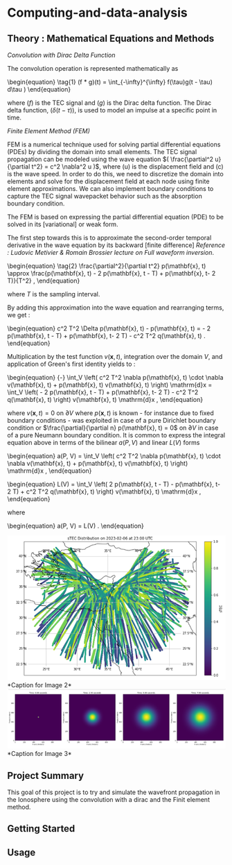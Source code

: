 # Computing-and-data-analysis
## Theory :  Mathematical Equations and Methods



$\textit{Convolution with Dirac Delta Function}$

The convolution operation is represented mathematically as 

\begin{equation}
\tag{1}
(f * g)(t) = \int_{-\infty}^{\infty} f(\tau)g(t - \tau) d\tau )
\end{equation}

where $(f)$ is the TEC signal and $(g)$ is the Dirac delta function. The Dirac delta function, $( \delta(t - \tau) )$, is used to model an impulse at a specific point in time.



$\textit{Finite Element Method (FEM)}$

FEM is a numerical technique used for solving partial differential equations (PDEs) by dividing the domain into small elements. The TEC signal propagation can be modeled using the wave equation $( \frac{\partial^2 u}{\partial t^2} = c^2 \nabla^2 u )$, where \(u\) is the displacement field and \(c\) is the wave speed. In order to do this, we need to discretize the domain into elements and solve for the displacement field at each node using finite element approximations. We can also implement boundary conditions to capture the TEC signal wavepacket behavior such as the absorption boundary condition.


The FEM is based on expressing the partial differential equation (PDE) to be solved in its [variational] or weak form.

The first step towards this is to approximate the second-order temporal derivative in the wave equation by its backward [finite difference] $\textit{Reference : Ludovic Metivier & Romain Brossier lecture on Full waveform inversion}.$

\begin{equation}
\tag{2}
\frac{\partial^2}{\partial t^2} p(\mathbf{x}, t) \approx \frac{p(\mathbf{x}, t) - 2 p(\mathbf{x}, t - T) + 
p(\mathbf{x}, t- 2 T)}{T^2} ,
\end{equation}

where $T$ is the sampling interval.

By adding this approximation into the wave equation and rearranging terms, we get : 

\begin{equation}
c^2 T^2 \Delta p(\mathbf{x}, t) - p(\mathbf{x}, t) = - 2 p(\mathbf{x}, t - T) + 
p(\mathbf{x}, t- 2 T) - c^2 T^2 q(\mathbf{x}, t) .
\end{equation}

Multiplication by the test function $v(\mathbf{x}, t)$, integration over the domain $V$, and application of Green's first identity yields to : 

\begin{equation}
{-} \int_V \left( c^2 T^2  \nabla p(\mathbf{x}, t) \cdot \nabla v(\mathbf{x}, t) + p(\mathbf{x}, t) v(\mathbf{x}, t) \right) \mathrm{d}x = \int_V \left( - 2 p(\mathbf{x}, t - T) + p(\mathbf{x}, t- 2 T) - c^2 T^2 q(\mathbf{x}, t) \right) v(\mathbf{x}, t) \mathrm{d}x ,
\end{equation}

where  $v(\mathbf{x}, t) = 0$ on $\partial V$ where $p(\mathbf{x}, t)$ is known - for instance due to fixed boundary conditions - was exploited in case of a pure Dirichlet boundary condition or $\frac{\partial}{\partial n} p(\mathbf{x}, t) = 0$ on $\partial V$ in case of a pure Neumann boundary condition. It is common to express the integral equation above in terms of the bilinear $a(P, V)$ and linear $L(V)$ forms 

\begin{equation}
a(P, V) = \int_V \left( c^2 T^2  \nabla p(\mathbf{x}, t) \cdot \nabla v(\mathbf{x}, t) +
p(\mathbf{x}, t) v(\mathbf{x}, t) \right) \mathrm{d}x ,
\end{equation}

\begin{equation}
L(V) = \int_V \left( 2 p(\mathbf{x}, t - T) - p(\mathbf{x}, t- 2 T) + c^2 T^2 q(\mathbf{x}, t) \right) v(\mathbf{x}, t) \mathrm{d}x ,
\end{equation}

where

\begin{equation}
a(P, V) = L(V) .
\end{equation}


<img src="simulation2.png" alt="Image 2" width="555cm">
*Caption for Image 2*

<img src="simulation3.png" alt="Image 3" width="555cm">
*Caption for Image 3*

## Project Summary

This goal of this project is to try and simulate the wavefront propagation in the Ionosphere using the convolution with a dirac and the Finit element method.

## Getting Started

## Usage



